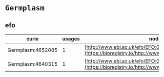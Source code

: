 # `Germplasm`

## efo

| curie             |   usages | nodes                                                                                               |
|-------------------|----------|-----------------------------------------------------------------------------------------------------|
| Germplasm:4652085 |        1 | [http://www.ebi.ac.uk/efo/EFO:0001326](https://bioregistry.io/http://www.ebi.ac.uk/efo/EFO:0001326) |
| Germplasm:4640315 |        1 | [http://www.ebi.ac.uk/efo/EFO:0001354](https://bioregistry.io/http://www.ebi.ac.uk/efo/EFO:0001354) |


